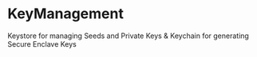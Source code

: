# KeyManagement

Keystore for managing Seeds and Private Keys & Keychain for generating Secure Enclave Keys
